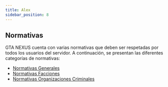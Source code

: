 ```yaml
---
title: Alex
sidebar_position: 8
---
```


## Normativas

GTA NEXUS cuenta con varias normativas que deben ser respetadas por todos los usuarios del servidor. A continuación, se presentan las diferentes categorías de normativas:

- [Normativas Generales](./normativas/index.md)
- [Normativas Facciones](./normativas/facciones/index.md)
- [Normativas Organizaciones Criminales](./normativas/gangs/)